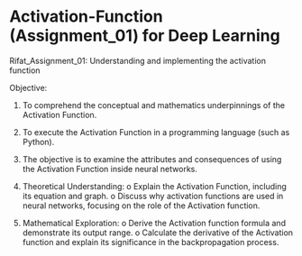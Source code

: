 # Activation-Function (Assignment_01) for Deep Learning
Rifat_Assignment_01: Understanding and implementing the activation function

Objective:
1. To comprehend the conceptual and mathematics underpinnings of the Activation Function.
2. To execute the Activation Function in a programming language (such as Python).
3. The objective is to examine the attributes and consequences of using the Activation Function
inside neural networks.<br />

1. Theoretical Understanding:
  o Explain the Activation Function, including its equation and graph.
  o Discuss why activation functions are used in neural networks, focusing on the role of the
   Activation function.
2. Mathematical Exploration:
  o Derive the Activation function formula and demonstrate its output range.
  o Calculate the derivative of the Activation function and explain its significance in the
backpropagation process.
